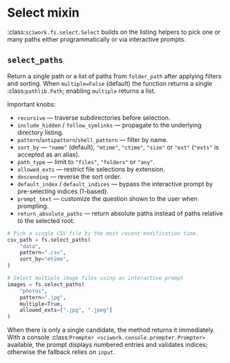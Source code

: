 # Select mixin

:class:`sciwork.fs.select.Select` builds on the listing helpers to pick one or
many paths either programmatically or via interactive prompts.

## ``select_paths``
Return a single path or a list of paths from ``folder_path`` after applying
filters and sorting. When ``multiple=False`` (default) the function returns a
single :class:`pathlib.Path`; enabling ``multiple`` returns a list.

Important knobs:

- ``recursive`` — traverse subdirectories before selection.
- ``include_hidden`` / ``follow_symlinks`` — propagate to the underlying
directory listing.
- ``pattern``/``antipattern``/``shell_pattern`` — filter by name.
- ``sort_by`` — ``"name"`` (default), ``"mtime"``, ``"ctime"``, ``"size"`` or 
``"ext"`` (``"exts"`` is accepted as an alias).
- ``path_type`` — limit to ``"files"``, ``"folders"`` or ``"any"``.
- ``allowed_exts`` — restrict file selections by extension.
- ``descending`` — reverse the sort order.
- ``default_index`` / ``default_indices`` — bypass the interactive prompt by
pre-selecting indices (1-based).
- ``prompt_text`` — customize the question shown to the user when prompting.
- ``return_absolute_paths`` — return absolute paths instead of paths relative to
the selected root.

```python
# Pick a single CSV file by the most recent modification time.
csv_path = fs.select_paths(
    "data",
    pattern=".csv",
    sort_by="mtime",
)

# Select multiple image files using an interactive prompt
images = fs.select_paths(
    "photos",
    pattern=".jpg",
    multiple=True,
    allowed_exts=[".jpg", ".jpeg"]
)
```

When there is only a single candidate, the method returns it immediately. With a
console :class:`Prompter <sciwork.console.prompter.Prompter>` available, the
prompt displays numbered entries and validates indices; otherwise the fallback
relies on ``input``.